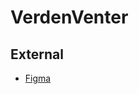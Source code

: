 # VerdenVenter

## External
- [Figma](https://www.figma.com/file/RDUUVVgJ2VP1U5tvJDWSYh/VerdenVenter)
